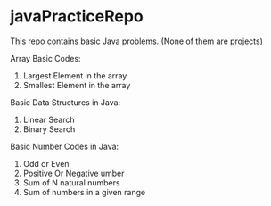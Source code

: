 # javaPracticeRepo

This repo contains basic Java problems. (None of them are projects) 

Array Basic Codes:
1. Largest Element in the array
2. Smallest Element in the array

Basic Data Structures in Java:
1. Linear Search
2. Binary Search

Basic Number Codes in Java:
1. Odd or Even
2. Positive Or Negative umber
3. Sum of N natural numbers
4. Sum of numbers in a given range
